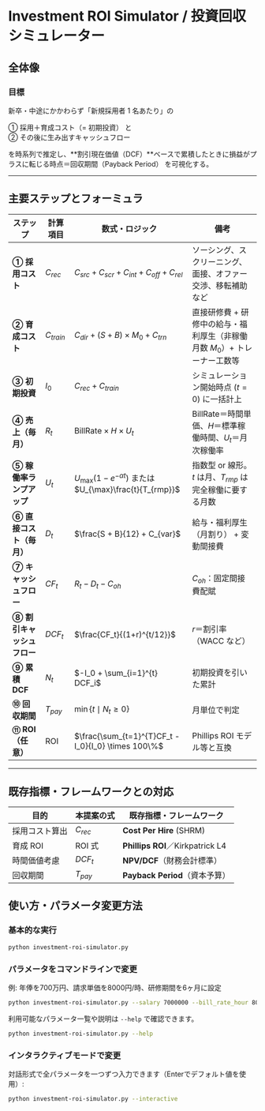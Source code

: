 # Investment ROI Simulator / 投資回収シミュレーター

## 全体像

### 目標

新卒・中途にかかわらず「新規採用者 1 名あたり」の

① 採用＋育成コスト（= 初期投資） と  
② その後に生み出すキャッシュフロー

を時系列で推定し、**割引現在価値（DCF）**ベースで累積したときに損益がプラスに転じる時点＝回収期間（Payback Period） を可視化する。

---

## 主要ステップとフォーミュラ

| ステップ | 計算項目 | 数式・ロジック | 備考 |
|---------|---------|---------------|------|
| **① 採用コスト** | $C_{rec}$ | $C_{src} + C_{scr} + C_{int} + C_{off} + C_{rel}$ | ソーシング、スクリーニング、面接、オファー交渉、移転補助など |
| **② 育成コスト** | $C_{train}$ | $C_{dir} + (S + B) \times M_0 + C_{trn}$ | 直接研修費 + 研修中の給与・福利厚生（非稼働月数 $M_0$）+ トレーナー工数等 |
| **③ 初期投資** | $I_0$ | $C_{rec} + C_{train}$ | シミュレーション開始時点 ($t=0$) に一括計上 |
| **④ 売上（毎月）** | $R_t$ | $\text{BillRate} \times H \times U_t$ | BillRate＝時間単価、$H$＝標準稼働時間、$U_t$＝月次稼働率 |
| **⑤ 稼働率ランプアップ** | $U_t$ | $U_{\max}(1-e^{-\alpha t})$ または $U_{\max}\frac{t}{T_{rmp}}$ | 指数型 or 線形。$t$ は月、$T_{rmp}$ は完全稼働に要する月数 |
| **⑥ 直接コスト（毎月）** | $D_t$ | $\frac{S + B}{12} + C_{var}$ | 給与・福利厚生（月割り） + 変動間接費 |
| **⑦ キャッシュフロー** | $CF_t$ | $R_t - D_t - C_{oh}$ | $C_{oh}$：固定間接費配賦 |
| **⑧ 割引キャッシュフロー** | $DCF_t$ | $\frac{CF_t}{(1+r)^{t/12}}$ | $r$＝割引率（WACC など） |
| **⑨ 累積 DCF** | $N_t$ | $-I_0 + \sum_{i=1}^{t} DCF_i$ | 初期投資を引いた累計 |
| **⑩ 回収期間** | $T_{pay}$ | $\min\{t \mid N_t \geq 0\}$ | 月単位で判定 |
| **⑪ ROI（任意）** | $\text{ROI}$ | $\frac{\sum_{t=1}^{T}CF_t - I_0}{I_0} \times 100\%$ | Phillips ROI モデル等と互換 |

---

## 既存指標・フレームワークとの対応

| 目的 | 本提案の式 | 既存指標・フレームワーク |
|------|------------|------------------------|
| 採用コスト算出 | $C_{rec}$ | **Cost Per Hire** (SHRM) |
| 育成 ROI | ROI 式 | **Phillips ROI**／Kirkpatrick L4 |
| 時間価値考慮 | $DCF_t$ | **NPV/DCF**（財務会計標準） |
| 回収期間 | $T_{pay}$ | **Payback Period**（資本予算） |

## 使い方・パラメータ変更方法

### 基本的な実行

```bash
python investment-roi-simulator.py
```

### パラメータをコマンドラインで変更

例: 年俸を700万円、請求単価を8000円/時、研修期間を6ヶ月に設定

```bash
python investment-roi-simulator.py --salary 7000000 --bill_rate_hour 8000 --training_months 6
```

利用可能なパラメータ一覧や説明は `--help` で確認できます。

```bash
python investment-roi-simulator.py --help
```

### インタラクティブモードで変更

対話形式で全パラメータを一つずつ入力できます（Enterでデフォルト値を使用）:

```bash
python investment-roi-simulator.py --interactive
``` 